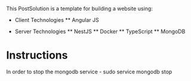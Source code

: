 This PostSolution is a template for building a website using:
* Client Technologies
** Angular JS

* Server Technologies
** NestJS
** Docker
** TypeScript
** MongoDB


# Instructions
In order to stop the mongodb service - sudo service mongodb stop
